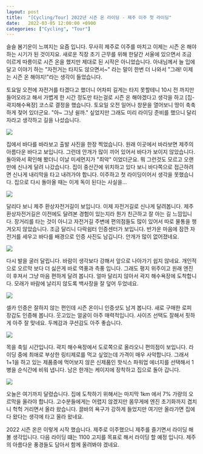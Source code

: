```yaml
---
layout: post
title:  "[Cycling/Tour] 2022년 시즌 온 라이딩 - 제주 이주 첫 라이딩"
date:   2022-03-05 12:00:00 +0900
categories: ["Cycling", "Tour"]
---
```

슬슬 봄기운이 느껴지는 요즘 입니다. 무사히 제주로 이주를 마치고 이제는 시즌 온 해야하는 시기가 된 것이지요.
새로운 직장 초기 근무를 위해 한달간 서울에 있으면서 조금 이르게 따릉이로 시즌 온을 했지만 제대로 된 시작은
아니었습니다. 아내님께서 늘 입에 달고 이야기 하는 "자전거는 타지도 않으면서~" 라는 말이 한번 더 나와서
"그래! 이제는 시즌 온 해야지!"라는 생각이 들었습니다.

토요일 오전에 자전거를 타겠다고 했더니 어차피 길게는 타지 못할테니 10시 전 까지만 들어오라고 해서 가볍게
한 시간 정도만 타는걸로 시즌 온 해야겠다고 생각을 하고 [집-곽지해수욕장] 코스로 결정을 했습니다.
토요일 오전 일어나 창문을 열어보니 땅이 축축하게 젖어 있더군요. "아~ 그냥 쉴까." 싶었지만 그래도 미리 라이딩
준비를 했으니 달리자라고 생각하고 길을 나섰습니다.


![](https://img1.daumcdn.net/thumb/R1280x0/?scode=mtistory2&fname=https%3A%2F%2Fblog.kakaocdn.net%2Fdn%2FVLYGi%2FbtrvglOFh2Y%2FkqG8kvaaf20k1dLWscPK21%2Fimg.png)


집에서 바다를 바라보고 출발 사진을 한장 찍었습니다. 원래 이곳에서 바라보면 제주의 아름다운 바다고 보입니다.
그런데 안개가 많이 끼어 있어서 바다가 보이지 않았습니다. 돌아와서 확인해 봤더니 이날 미세먼지가 "최악" 이었더군요.
뭐 그런것도 모르고 오랜만에 신나게 달려 나갔습니다. 집이 중산간에 위치하고 있다 보니 바다쪽으로 접근하려면 신나게 
내리막을 타고 내려가야 합니다. 이주하고 첫 라이딩이어서 생각을 못했습니다. 
집으로 다시 돌아올 때는 이게 독이 된다는 사실을...


![](https://img1.daumcdn.net/thumb/R1280x0/?scode=mtistory2&fname=https%3A%2F%2Fblog.kakaocdn.net%2Fdn%2FbvVN9e%2Fbtru7Q9sPh6%2FKegV9sspw71tFmEAlUTKLk%2Fimg.png)
 

달리다 보니 제주 환상자전거길이 보입니다. 이제 자전거길로 신나게 달려봅니다. 제주 환상자전거길은 이전에도 달려본
경험이 있는지라 뭔가 친근하고 잘 아는 길 느낌입니다. 장거리를 타는 것이 아니고 자전거길 주변에 편의점들도 많이
있어서 따로 물통을 챙겨오지 않았습니다. 조금 달리니 다락쉼터 인증센터가 보입니다. 반가운 마음에 잠깐 자전거를
세우고 바다를 배경으로 인증 사진도 남깁니다. 안개가 많이 없어졌네요.


![](https://img1.daumcdn.net/thumb/R1280x0/?scode=mtistory2&fname=https%3A%2F%2Fblog.kakaocdn.net%2Fdn%2FcMQYiw%2Fbtrvbgsyysq%2FwdspYGai6HpjRrSUDRyK2K%2Fimg.png)


다시 발을 굴러 달립니다. 바람이 생각보다 강해서 앞으로 나아가기 쉽지 않네요. 개인적으로 오르막 보다 더 싫은게
바로 역풍과 측풍 입니다. 그래도 평지 위주이고 원래 엔진이 후져서 그냥 마음 편하게 달려 봅니다.
얼마 달리지 않아서 곽지 해수욕장에 도착합니다. 모래가 바람에 날리지 않도록 백사장을 잘 덮어 두었네요.


![](https://img1.daumcdn.net/thumb/R1280x0/?scode=mtistory2&fname=https%3A%2F%2Fblog.kakaocdn.net%2Fdn%2FS9Ygr%2FbtrvhN5hzPK%2FlDNWovy8QymVH1353Y7TG1%2Fimg.png)


셀카 인증은 잘하지 않는 편인데 시즌 온이니 인증샷도 남겨 봅니다. 새로 구매한 로피 장갑도 인증해 봅니다.
웃고있는 얼굴이 아주 매력적입니다. 사이즈 선택도 잘해서 핏하게 아주 잘 맞네요. 두께감과 쿠션감도 아주 좋습니다.



![](https://img1.daumcdn.net/thumb/R1280x0/?scode=mtistory2&fname=https%3A%2F%2Fblog.kakaocdn.net%2Fdn%2FbFlk5f%2FbtrvnfNdpCh%2FJ7FD8hTtYEA2GZyBWewfok%2Fimg.png)


목을 축일 시간입니다. 곽지 해수욕장에서 도로쪽으로 올라오니 편의점이 보입니다. 라이딩 중에 최애로 부상한
링티제로를 먹고 싶었는데 가격이 매우 사악합니다. 그래서 1+1을 하고 있는 제품중에 먹어보지 않은 신제품인
핫식스 파워업 에너지를 선택해서 1병을 순식간에 비워 냅니다. 남은 한개는 케이지에 장착하고 집으로 돌아 갑니다.


![](https://img1.daumcdn.net/thumb/R1280x0/?scode=mtistory2&fname=https%3A%2F%2Fblog.kakaocdn.net%2Fdn%2FI18nA%2Fbtru7SzvKbz%2FxPYv7Sy2Y3VBEPfdj4uXX0%2Fimg.png)

오늘은 여기까지 달렸습니다. 집에 도착하기 위해서는 마지막 1km 에서 7% 가량의 오르막을 올라야 합니다.
고수분들에게는 어렵지 않겠지만 몸무게에 엔진 초기화까지 겹치니 헉헉 거리면서 올라 왔습니다. 끌바의 욕구가
강하게 들었지만 여기만 올라가면 집에 다 왔다는 생각에 타고 올라 왔네요.

2022 시즌 온은 이렇게 시작 했습니다. 제주로 이주했으니 제주를 즐기면서 라이딩 해 볼 생각입니다.
다음 라이딩 떄는 1100 고지를 목표로 해서 라이딩 할 예정 입니다. 제주의 아름다운 풍경들도 담아서 함께 올려봐야
겠네요.
